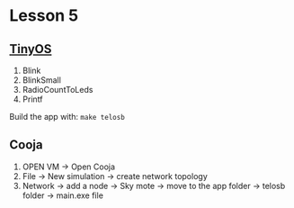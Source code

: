 # Lesson 5

## [TinyOS](hhttp://tinyos.stanford.edu/tinyos-wiki/index.php/TinyOS_Documentation_Wiki)

1. Blink
2. BlinkSmall
3. RadioCountToLeds
4. Printf

Build the app with: `make telosb`

## Cooja

1. OPEN VM → Open Cooja
2. File → New simulation → create network topology
3. Network → add a node → Sky mote → move to the app folder → telosb folder → main.exe file

